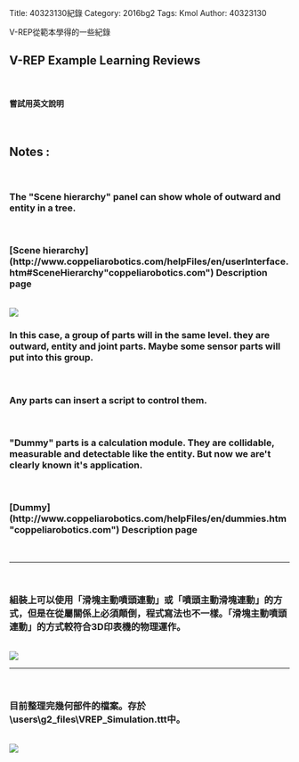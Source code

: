 Title: 40323130紀錄
Category: 2016bg2
Tags: Kmol
Author: 40323130


V-REP從範本學得的一些紀錄

<!-- PELICAN_END_SUMMARY -->

<h2>V-REP Example Learning Reviews</h2>
</br>
<h4>嘗試用英文說明</h4>
</br>
<h2>Notes :</h2>
</br>
<h3>The "Scene hierarchy" panel can show whole of outward and entity in a tree.</h3>
</br>
<h3>
[Scene hierarchy](http://www.coppeliarobotics.com/helpFiles/en/userInterface.htm#SceneHierarchy"coppeliarobotics.com") Description page
</h3>
</br>
<img src="http://i.imgur.com/cqIHtFn.jpg" >
</br>
<h3>In this case, a group of parts will in the same level. they are outward, entity and joint parts. Maybe some sensor parts will put into this group.</h3>
</br>
<h3>Any parts can insert a script to control them.</h3>
</br>
<h3>"Dummy" parts is a calculation module. They are collidable, measurable and detectable like the entity. But now we are't clearly known it's application.</h3>
</br>
<h3>
[Dummy](http://www.coppeliarobotics.com/helpFiles/en/dummies.htm"coppeliarobotics.com") Description page
</h3>
</br><hr></br>
<h3>組裝上可以使用「滑塊主動噴頭連動」或「噴頭主動滑塊連動」的方式，但是在從屬關係上必須顛倒，程式寫法也不一樣。「滑塊主動噴頭連動」的方式較符合3D印表機的物理運作。</h3>
</br>
<img src="http://i.imgur.com/caU2SLx.jpg" >
</br><hr></br>
<h3>目前整理完幾何部件的檔案。存於\users\g2_files\VREP_Simulation.ttt中。</h3>
</br>
<img src="http://i.imgur.com/jNvEHRc.jpg" >